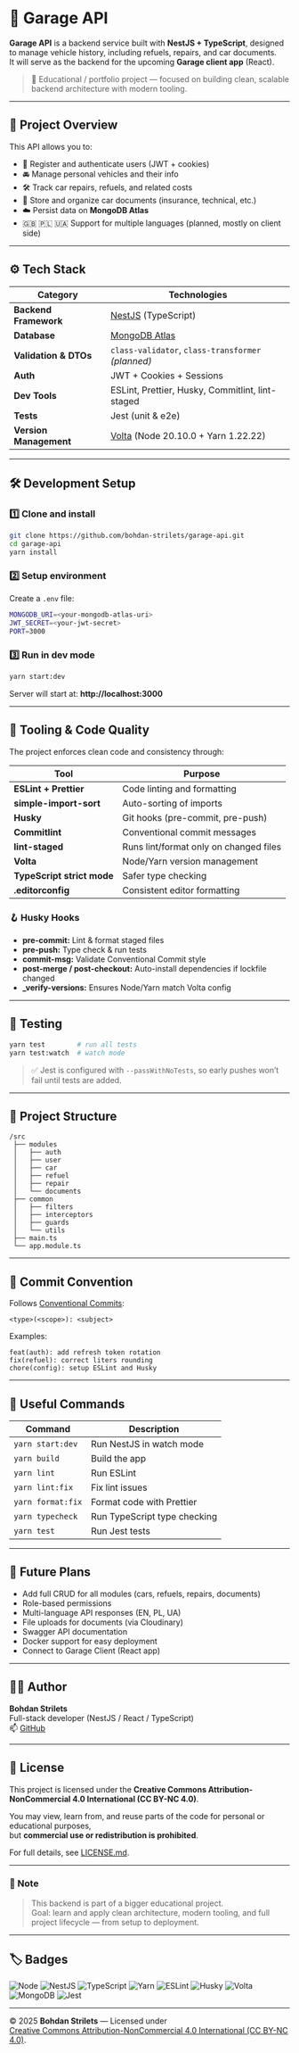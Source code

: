 # 🚗 Garage API

**Garage API** is a backend service built with **NestJS + TypeScript**, designed to manage vehicle history, including refuels, repairs, and car documents.  
It will serve as the backend for the upcoming **Garage client app** (React).

> 🧩 Educational / portfolio project — focused on building clean, scalable backend architecture with modern tooling.

---

## 🧠 Project Overview

This API allows you to:

- 🔑 Register and authenticate users (JWT + cookies)
- 🚘 Manage personal vehicles and their info
- 🛠️ Track car repairs, refuels, and related costs
- 📄 Store and organize car documents (insurance, technical, etc.)
- ☁️ Persist data on **MongoDB Atlas**
- 🇬🇧 🇵🇱 🇺🇦 Support for multiple languages (planned, mostly on client side)

---

## ⚙️ Tech Stack

| Category               | Technologies                                             |
| ---------------------- | -------------------------------------------------------- |
| **Backend Framework**  | [NestJS](https://nestjs.com/) (TypeScript)               |
| **Database**           | [MongoDB Atlas](https://www.mongodb.com/atlas)           |
| **Validation & DTOs**  | `class-validator`, `class-transformer` _(planned)_       |
| **Auth**               | JWT + Cookies + Sessions                                 |
| **Dev Tools**          | ESLint, Prettier, Husky, Commitlint, lint-staged         |
| **Tests**              | Jest (unit & e2e)                                        |
| **Version Management** | [Volta](https://volta.sh/) (Node 20.10.0 + Yarn 1.22.22) |

---

## 🛠️ Development Setup

### 1️⃣ Clone and install

```bash
git clone https://github.com/bohdan-strilets/garage-api.git
cd garage-api
yarn install
```

### 2️⃣ Setup environment

Create a `.env` file:

```bash
MONGODB_URI=<your-mongodb-atlas-uri>
JWT_SECRET=<your-jwt-secret>
PORT=3000
```

### 3️⃣ Run in dev mode

```bash
yarn start:dev
```

Server will start at: **http://localhost:3000**

---

## 🧹 Tooling & Code Quality

The project enforces clean code and consistency through:

| Tool                       | Purpose                                |
| -------------------------- | -------------------------------------- |
| **ESLint + Prettier**      | Code linting and formatting            |
| **simple-import-sort**     | Auto-sorting of imports                |
| **Husky**                  | Git hooks (pre-commit, pre-push)       |
| **Commitlint**             | Conventional commit messages           |
| **lint-staged**            | Runs lint/format only on changed files |
| **Volta**                  | Node/Yarn version management           |
| **TypeScript strict mode** | Safer type checking                    |
| **.editorconfig**          | Consistent editor formatting           |

### 🪝 Husky Hooks

- **pre-commit:** Lint & format staged files
- **pre-push:** Type check & run tests
- **commit-msg:** Validate Conventional Commit style
- **post-merge / post-checkout:** Auto-install dependencies if lockfile changed
- **\_verify-versions:** Ensures Node/Yarn match Volta config

---

## 🧪 Testing

```bash
yarn test        # run all tests
yarn test:watch  # watch mode
```

> ✅ Jest is configured with `--passWithNoTests`, so early pushes won’t fail until tests are added.

---

## 📂 Project Structure

```
/src
 ├── modules
 │   ├── auth
 │   ├── user
 │   ├── car
 │   ├── refuel
 │   ├── repair
 │   └── documents
 ├── common
 │   ├── filters
 │   ├── interceptors
 │   ├── guards
 │   └── utils
 ├── main.ts
 └── app.module.ts
```

---

## 💬 Commit Convention

Follows [Conventional Commits](https://www.conventionalcommits.org/):

```
<type>(<scope>): <subject>
```

Examples:

```
feat(auth): add refresh token rotation
fix(refuel): correct liters rounding
chore(config): setup ESLint and Husky
```

---

## 🧰 Useful Commands

| Command           | Description                  |
| ----------------- | ---------------------------- |
| `yarn start:dev`  | Run NestJS in watch mode     |
| `yarn build`      | Build the app                |
| `yarn lint`       | Run ESLint                   |
| `yarn lint:fix`   | Fix lint issues              |
| `yarn format:fix` | Format code with Prettier    |
| `yarn typecheck`  | Run TypeScript type checking |
| `yarn test`       | Run Jest tests               |

---

## 🧩 Future Plans

- Add full CRUD for all modules (cars, refuels, repairs, documents)
- Role-based permissions
- Multi-language API responses (EN, PL, UA)
- File uploads for documents (via Cloudinary)
- Swagger API documentation
- Docker support for easy deployment
- Connect to Garage Client (React app)

---

## 👨‍💻 Author

**Bohdan Strilets**  
Full-stack developer (NestJS / React / TypeScript)  
📫 [GitHub](https://github.com/bohdan-strilets)

---

## 🧾 License

This project is licensed under the **Creative Commons Attribution-NonCommercial 4.0 International (CC BY-NC 4.0)**.

You may view, learn from, and reuse parts of the code for personal or educational purposes,  
but **commercial use or redistribution is prohibited**.

For full details, see [LICENSE.md](./LICENSE.md).

---

### 🧠 Note

> This backend is part of a bigger educational project.  
> Goal: learn and apply clean architecture, modern tooling, and full project lifecycle — from setup to deployment.

---

## 🏷️ Badges

![Node](https://img.shields.io/badge/Node-20.10.0-43853d?logo=node.js&logoColor=white)
![NestJS](https://img.shields.io/badge/NestJS-v10-E0234E?logo=nestjs)
![TypeScript](https://img.shields.io/badge/TypeScript-5.x-3178C6?logo=typescript)
![Yarn](https://img.shields.io/badge/Yarn-1.22.22-2188B6?logo=yarn)
![ESLint](https://img.shields.io/badge/Code%20Style-ESLint%20+%20Prettier-purple)
![Husky](https://img.shields.io/badge/Git%20Hooks-Husky-blue)
![Volta](https://img.shields.io/badge/Runtime-Volta-ff6f00)
![MongoDB](https://img.shields.io/badge/MongoDB-Atlas-4DB33D?logo=mongodb)
![Jest](https://img.shields.io/badge/Tests-Jest-99424f?logo=jest)

---

© 2025 **Bohdan Strilets** — Licensed under  
[Creative Commons Attribution-NonCommercial 4.0 International (CC BY-NC 4.0)](https://creativecommons.org/licenses/by-nc/4.0/).
